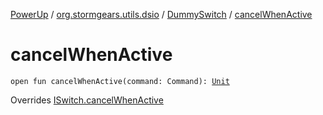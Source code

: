 [PowerUp](../../index.md) / [org.stormgears.utils.dsio](../index.md) / [DummySwitch](index.md) / [cancelWhenActive](./cancel-when-active.md)

# cancelWhenActive

`open fun cancelWhenActive(command: Command): `[`Unit`](https://kotlinlang.org/api/latest/jvm/stdlib/kotlin/-unit/index.html)

Overrides [ISwitch.cancelWhenActive](../-i-switch/cancel-when-active.md)


